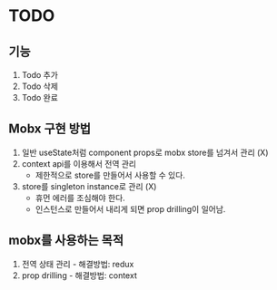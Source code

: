 # TODO

## 기능

1. Todo 추가
2. Todo 삭제
3. Todo 완료


## Mobx 구현 방법
1. 일반 useState처럼 component props로 mobx store를 넘겨서 관리 (X)
2. context api를 이용해서 전역 관리
   - 제한적으로 store를 만들어서 사용할 수 있다.
3. store를 singleton instance로 관리 (X)
   - 휴먼 에러를 조심해야 한다.
   - 인스턴스로 만들어서 내리게 되면 prop drilling이 일어남.


## mobx를 사용하는 목적
1. 전역 상태 관리 - 해결방법: redux
2. prop drilling - 해결방법: context